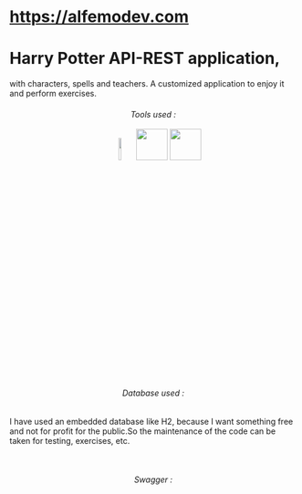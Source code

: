 # https://alfemodev.com

# Harry Potter API-REST application,
with characters, spells and teachers.  A customized application to enjoy it and perform exercises.

<h6 align="center"> Tools used : </6>

</br>

<div align="center">
 </br>
 <code><img width="10%" src="https://www.vectorlogo.zone/logos/java/java-ar21.svg"></code>
 <!--INTELLIJ-->
  <img loading="lazy" src="https://camo.githubusercontent.com/728910691bb690edee33bc5cfdf5c931f3b5d05a2f1dd3330766a09aa7a91698/68747470733a2f2f7265736f75726365732e6a6574627261696e732e636f6d2f73746f726167652f70726f64756374732f696e74656c6c696a2d696465612f696d672f6d6574612f696e74656c6c696a2d696465615f6c6f676f5f333030783330302e706e67" 
  height="55" />
  <!--SPRING BOOT-->
  <img loading="lazy" src="https://camo.githubusercontent.com/a6c45105c016da7ea13b73fe0cd0bdfd74285231ce86f5ae6174daf2ebd60a60/68747470733a2f2f342e62702e626c6f6773706f742e636f6d2f2d6f752d615f4161317437412f573649684e6333513067492f41414141414141414436592f707768343461724b69754d5f4e427142314837507a342d375168557841675a6b41434c63424741732f73313630302f737072696e672d626f6f742d6c6f676f2e706e67" height="55" />
</div>

</br>

<h6 align="center"> Database used : </h6>
 <div>
  <p>I have used an embedded database like H2, because I want something free and not for profit for the public.So the maintenance of the code can be taken for testing, exercises, etc.</p>
 </div>
 </br>
 <h6 align="center"> Swagger : </h6>

